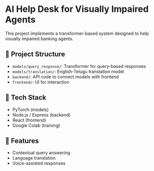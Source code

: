 # AI Help Desk for Visually Impaired Agents

This project implements a transformer-based system designed to help visually impaired banking agents.

## 📂 Project Structure

- `models/query_response/`: Transformer for query-based responses
- `models/translation/`: English-Telugu translation model
- `backend/`: API code to connect models with frontend
- `frontend/`: UI for interaction

## 🚀 Tech Stack

- PyTorch (models)
- Node.js / Express (backend)
- React (frontend)
- Google Colab (training)

## 🧠 Features

- Contextual query answering
- Language translation
- Voice-assisted responses
